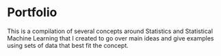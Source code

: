 # Portfolio

This is a compilation of several concepts around Statistics and Statistical Machine Learning that I created to go over main ideas and give examples using sets of data that best fit the concept.
